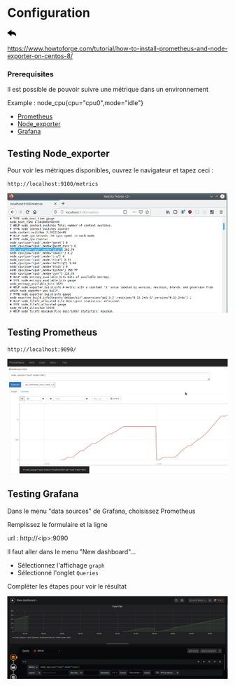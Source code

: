 # Configuration
[![](../../screenshots/other/Go-back.png)](README.md)

https://www.howtoforge.com/tutorial/how-to-install-prometheus-and-node-exporter-on-centos-8/

### Prerequisites

Il est possible de pouvoir suivre une métrique dans un environnement

Example : node_cpu{cpu="cpu0",mode="idle"}


- [Prometheus](https://prometheus.io)
- [Node_exporter](https://prometheus.io/docs/guides/node-exporter/)
- [Grafana](grafana.com/)

## Testing Node_exporter

Pour voir les métriques disponibles, ouvrez le navigateur et tapez ceci :

```
http://localhost:9100/metrics
```

![Node Exporter](../../screenshots/init/node_exporter.png)


## Testing Prometheus

```
http://localhost:9090/
```

![Prometheus](../../screenshots/init/prometheus.png)


## Testing Grafana

Dans le menu "data sources" de Grafana, choisissez Prometheus

Remplissez le formulaire et la ligne

url : http://\<ip\>:9090

Il faut aller dans le menu "New dashboard"...

- Sélectionnez l'affichage `graph`
- Sélectionné l'onglet `Queries`

Compléter les étapes pour voir le résultat

![métriques graph](../../screenshots/init/graph.png)
